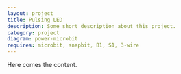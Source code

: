 ```yaml
---
layout: project
title: Pulsing LED
description: Some short description about this project.
category: project
diagram: power-microbit
requires: microbit, snapbit, B1, S1, 3-wire
---
```


Here comes the content.